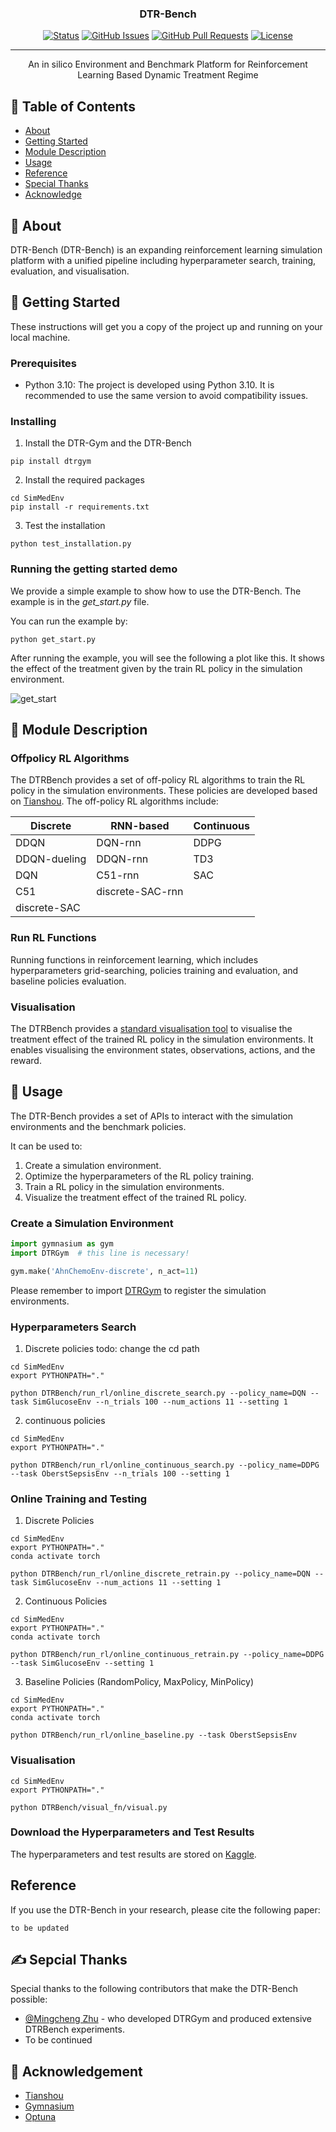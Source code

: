 <h3 align="center">DTR-Bench</h3>

<div align="center">

  [![Status](https://img.shields.io/badge/status-active-success.svg)]() 
  [![GitHub Issues](https://img.shields.io/github/issues/kylelobo/The-Documentation-Compendium.svg)](https://github.com/GilesLuo/SimMedEnv/issues)
  [![GitHub Pull Requests](https://img.shields.io/github/issues-pr/kylelobo/The-Documentation-Compendium.svg)](https://github.com/GilesLuo/SimMedEnv/pulls)
  [![License](https://img.shields.io/badge/license-MIT-blue.svg)](/LICENSE)

</div>

---

<p align="center"> An in silico Environment and Benchmark Platform for Reinforcement Learning Based Dynamic Treatment Regime
    <br> 
</p>

## 📝 Table of Contents
- [About](#about)
- [Getting Started](#getting_started)
- [Module Description](#module_description)
- [Usage](#usage)
- [Reference](#reference)
- [Special Thanks](#special_thanks)
- [Acknowledge](#ccknowledgement)

## 🧐 About <a name = "about"></a>
DTR-Bench (DTR-Bench) is an expanding reinforcement learning simulation platform with a unified pipeline including hyperparameter search, training, evaluation, and visualisation.
## 🏁 Getting Started <a name = "getting_started"></a>
These instructions will get you a copy of the project up and running on your local machine.

### Prerequisites
+ Python 3.10: The project is developed using Python 3.10. It is recommended to use the same version to avoid compatibility issues.

### Installing
1. Install the DTR-Gym and the DTR-Bench
```
pip install dtrgym
```
2. Install the required packages
```
cd SimMedEnv
pip install -r requirements.txt
```

3. Test the installation
```
python test_installation.py
```

### Running the getting started demo
We provide a simple example to show how to use the DTR-Bench. The example is in the *get_start.py* file.

You can run the example by:
```
python get_start.py
```

After running the example, you will see the following a plot like this. It shows the effect of the treatment given by the train RL policy in the simulation environment.

![get_start](demo_visual.png)

## 🎈 Module Description <a name="module_description"></a>

### Offpolicy RL Algorithms
The DTRBench provides a set of off-policy RL algorithms to train the RL policy in the simulation environments. These policies are developed based on [Tianshou](https://github.com/thu-ml/tianshou). The off-policy RL algorithms include:

| Discrete       | RNN-based       | Continuous |
|----------------|-----------------|------------|
| DDQN           | DQN-rnn         | DDPG       |
| DDQN-dueling   | DDQN-rnn        | TD3        |
| DQN            | C51-rnn         | SAC        |
| C51            | discrete-SAC-rnn|            |
| discrete-SAC   |                 |            |

### Run RL Functions
Running functions in reinforcement learning, which includes hyperparameters grid-searching, policies training and evaluation, and baseline policies evaluation.


### Visualisation
The DTRBench provides a [standard visualisation tool](DTRBench/visual_fn/env_vis_fn.py) to visualise the treatment effect of the trained RL policy in the simulation environments. It enables visualising the environment states, observations, actions, and the reward.


## 🔧 Usage <a name = "usage"></a>
The DTR-Bench provides a set of APIs to interact with the simulation environments and the benchmark policies.

It can be used to:
1. Create a simulation environment.
2. Optimize the hyperparameters of the RL policy training.
3. Train a RL policy in the simulation environments.
4. Visualize the treatment effect of the trained RL policy.

### Create a Simulation Environment
```python
import gymnasium as gym
import DTRGym  # this line is necessary!

gym.make('AhnChemoEnv-discrete', n_act=11)
```
Please remember to import [DTRGym](DTRGym/__init__.py) to register the simulation environments.

### Hyperparameters Search
1. Discrete policies
todo: change the cd path
```
cd SimMedEnv
export PYTHONPATH="."

python DTRBench/run_rl/online_discrete_search.py --policy_name=DQN --task SimGlucoseEnv --n_trials 100 --num_actions 11 --setting 1
```
2. continuous policies
```
cd SimMedEnv
export PYTHONPATH="."

python DTRBench/run_rl/online_continuous_search.py --policy_name=DDPG --task OberstSepsisEnv --n_trials 100 --setting 1
```

### Online Training and Testing
1. Discrete Policies
```
cd SimMedEnv
export PYTHONPATH="."
conda activate torch

python DTRBench/run_rl/online_discrete_retrain.py --policy_name=DQN --task SimGlucoseEnv --num_actions 11 --setting 1
````

2. Continuous Policies
```
cd SimMedEnv
export PYTHONPATH="."
conda activate torch

python DTRBench/run_rl/online_continuous_retrain.py --policy_name=DDPG --task SimGlucoseEnv --setting 1
```

3. Baseline Policies (RandomPolicy, MaxPolicy, MinPolicy)
```
cd SimMedEnv
export PYTHONPATH="."
conda activate torch

python DTRBench/run_rl/online_baseline.py --task OberstSepsisEnv
```

### Visualisation
```
cd SimMedEnv
export PYTHONPATH="."

python DTRBench/visual_fn/visual.py
```

### Download the Hyperparameters and Test Results
The hyperparameters and test results are stored on [Kaggle](https://www.kaggle.com/datasets/mingchengzhu/dtr-bench-hyperparameters-and-test-results).

## Reference <a name = "reference"></a>
If you use the DTR-Bench in your research, please cite the following paper:
```
to be updated
```

## ✍️ Sepcial Thanks <a name = "special_thanks"></a>
Special thanks to the following contributors that make the DTR-Bench possible:
- [@Mingcheng Zhu](https://github.com/JasonZuu) - who developed DTRGym and produced extensive DTRBench experiments.
- To be continued

## 🎉 Acknowledgement <a name = "acknowledgement"></a>
  - [Tianshou](https://github.com/thu-ml/tianshou)
  - [Gymnasium](https://github.com/Farama-Foundation/Gymnasium)
  - [Optuna](https://github.com/optuna/optuna)
